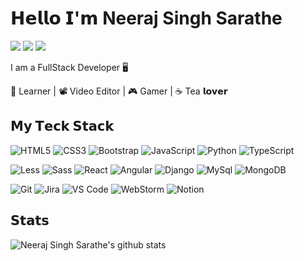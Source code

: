 # 𝗛𝗲𝗹𝗹𝗼 𝗜'𝗺 Neeraj  Singh Sarathe 

[![](https://img.shields.io/badge/-@neerajsinghsarathe-%23181717?style=flat&logo=github)](https://github.com/neerajsinghsarathe)
[![](https://img.shields.io/badge/-@neerusarathe-%231DA1F2?style=flat&logo=twitter&logoColor=ffffff)](https://twitter.com/neerusarathe)
[![](https://img.shields.io/badge/-@neeru.sarathe-f0f0f0?style=flat&logo=instagram)](http://www.instagram.com/neeru.sarathe)

I am a FullStack Developer 🖥️

📖 Learner | 📽️ Video Editor | 🎮 Gamer | ☕ Tea 𝗹𝗼𝘃𝗲𝗿 


## 𝗠𝘆 𝗧𝗲𝗰𝗸 𝗦𝘁𝗮𝗰𝗸

![HTML5](https://img.shields.io/badge/-HTML5-%23E44D27?style=flat&logo=html5&logoColor=ffffff)
![CSS3](https://img.shields.io/badge/-CSS3-%231572B6?style=flat&logo=css3)
![Bootstrap](https://img.shields.io/badge/-Bootstrap-%23ffffff?style=flat&logo=bootstrap)
![JavaScript](https://img.shields.io/badge/-JavaScript-%23F7DF1C?style=flat&logo=javascript&logoColor=000000&labelColor=%23F7DF1C&color=%23FFCE5A)
![Python](https://img.shields.io/badge/Python-14354C?style=flat&logo=python&logoColor=white)
![TypeScript](https://img.shields.io/badge/-TypeScript-007ACC?style=flat&logo=typescript&logoColor=white)

![Less](https://img.shields.io/badge/-Less-%231d365d?style=flat&logo=less&logoColor=ffffff)
![Sass](https://img.shields.io/badge/-Sass-%23CC6699?style=flat&logo=sass&logoColor=ffffff)
![React](https://img.shields.io/badge/-React-%23282C34?style=flat&logo=react)
![Angular](https://img.shields.io/badge/-Angular-%23EC4A3F?style=flat&logo=angular)
![Django](https://img.shields.io/badge/-Django-181d27?style=flat&logo=django)
![MySql](https://img.shields.io/badge/-MySQL-e0e0e0?style=flat&logo=mysql)
![MongoDB](https://img.shields.io/badge/-MongoDB-187f58?style=flat&logo=mongodb&logoColor=white)

![Git](https://img.shields.io/badge/-Git-%23F05032?style=flat&logo=git&logoColor=%23ffffff)
![Jira](https://img.shields.io/badge/Jira-0052CC?style=flat&logo=Jira&logoColor=white)
![VS Code](https://img.shields.io/badge/-VSCode-%23007ACC?style=flat&logo=visual-studio-code)
![WebStorm](https://img.shields.io/badge/webstorm-F0F0F0?style=flat&logo=webstorm&logoColor=black)
![Notion](https://img.shields.io/badge/Notion-000000?style=flat&logo=notion&logoColor=white)

## 𝗦𝘁𝗮𝘁𝘀

![Neeraj Singh Sarathe's github stats](https://github-readme-stats.vercel.app/api?username=neerajsinghsarathe&show_icons=true&theme=dracula)
